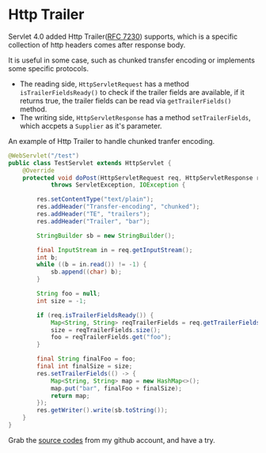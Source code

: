 # Http Trailer

Servlet 4.0 added Http Trailer([RFC 7230](https://tools.ietf.org/html/rfc7230)) supports, which is a specific collection of http headers comes after response body.

It is useful in some case, such as chunked transfer encoding or implements some specific protocols.

* The reading side, `HttpServletRequest` has a method `isTrailerFieldsReady()` to check if the trailer fields are available, if it returns true, the trailer fields can be read via `getTrailerFields()` method.
* The writing side, `HttpServletResponse` has a method `setTrailerFields`, which accpets a `Supplier` as it's parameter.

An example of Http Trailer to handle chunked tranfer encoding.

```java
@WebServlet("/test")
public class TestServlet extends HttpServlet {
    @Override
    protected void doPost(HttpServletRequest req, HttpServletResponse res)
            throws ServletException, IOException {

        res.setContentType("text/plain");
        res.addHeader("Transfer-encoding", "chunked");
        res.addHeader("TE", "trailers");
        res.addHeader("Trailer", "bar");

        StringBuilder sb = new StringBuilder();

        final InputStream in = req.getInputStream();
        int b;
        while ((b = in.read()) != -1) {
            sb.append((char) b);
        }

        String foo = null;
        int size = -1;

        if (req.isTrailerFieldsReady()) {
            Map<String, String> reqTrailerFields = req.getTrailerFields();
            size = reqTrailerFields.size();
            foo = reqTrailerFields.get("foo");
        }

        final String finalFoo = foo;
        final int finalSize = size;
        res.setTrailerFields(() -> {
            Map<String, String> map = new HashMap<>();
            map.put("bar", finalFoo + finalSize);
            return map;
        });
        res.getWriter().write(sb.toString());
    }
}
```

Grab the [source codes](https://github.com/hantsy/ee8-sandbox) from my github account, and have a try.
 